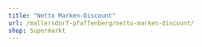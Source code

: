 ```yaml
---
title: "Netto Marken-Discount"
url: /mallersdorf-pfaffenberg/netto-marken-discount/
shop: Supermarkt
---
```

